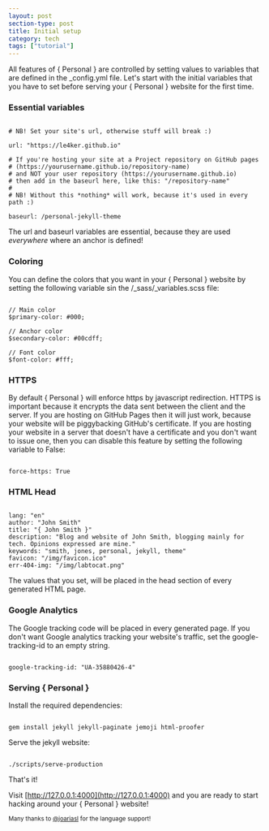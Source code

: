 ```yaml
---
layout: post
section-type: post
title: Initial setup
category: tech
tags: ["tutorial"]
---
```


All features of { Personal } are controlled by setting values to variables that
are defined in the \_config.yml file. Let's start with the initial variables
that you have to set before serving your { Personal } website for the first
time.

### Essential variables

<pre><code data-trim class="yaml">
# NB! Set your site's url, otherwise stuff will break :)

url: "https://le4ker.github.io"

# If you're hosting your site at a Project repository on GitHub pages
# (https://yourusername.github.io/repository-name)
# and NOT your user repository (https://yourusername.github.io)
# then add in the baseurl here, like this: "/repository-name"
#
# NB! Without this *nothing* will work, because it's used in every path :)

baseurl: /personal-jekyll-theme
</code></pre>

The url and baseurl variables are essential, because they are used _everywhere_
where an anchor is defined!

### Coloring

You can define the colors that you want in your { Personal } website by setting
the following variable sin the /\_sass/\_variables.scss file:

<pre><code data-trim class="scss">
// Main color
$primary-color: #000;

// Anchor color
$secondary-color: #00cdff;

// Font color
$font-color: #fff;
</code></pre>

### HTTPS

By default { Personal } will enforce https by javascript redirection. HTTPS is
important because it encrypts the data sent between the client and the server.
If you are hosting on GitHub Pages then it will just work, because your website
will be piggybacking GitHub's certificate. If you are hosting your website in a
server that doesn't have a certificate and you don't want to issue one, then you
can disable this feature by setting the following variable to False:

<pre><code data-trim class="yaml">
force-https: True
</code></pre>

### HTML Head

<pre><code data-trim class="yaml">
lang: "en"
author: "John Smith"
title: "{ John Smith }"
description: "Blog and website of John Smith, blogging mainly for tech. Opinions expressed are mine."
keywords: "smith, jones, personal, jekyll, theme"
favicon: "/img/favicon.ico"
err-404-img: "/img/labtocat.png"
</code></pre>

The values that you set, will be placed in the head section of every generated
HTML page.

### Google Analytics

The Google tracking code will be placed in every generated page. If you don't
want Google analytics tracking your website's traffic, set the
google-tracking-id to an empty string.

<pre><code data-trim class="yaml">
google-tracking-id: "UA-35880426-4"
</code></pre>

### Serving { Personal }

Install the required dependencies:

<pre><code data-trim class="bash">
gem install jekyll jekyll-paginate jemoji html-proofer
</code></pre>

Serve the jekyll website:

<pre><code data-trim class="bash">
./scripts/serve-production
</code></pre>

That's it!

Visit [http://127.0.0.1:4000](http://127.0.0.1:4000) and you are ready to start
hacking around your { Personal } website!

<small>Many thanks to
<a href="https://github.com/joariasl" target="\_blank">@joariasl</a> for the
language support! </small>
